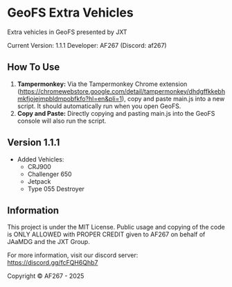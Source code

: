 # GeoFS Extra Vehicles
Extra vehicles in GeoFS presented by JXT

Current Version: 1.1.1
Developer: AF267 (Discord: af267)

## How To Use
1. **Tampermonkey:** Via the Tampermonkey Chrome extension (https://chromewebstore.google.com/detail/tampermonkey/dhdgffkkebhmkfjojejmpbldmpobfkfo?hl=en&pli=1), copy and paste main.js into a new script. It should automatically run when you open GeoFS.
2. **Copy and Paste:** Directly copying and pasting main.js into the GeoFS console will also run the script.

## Version 1.1.1
* Added Vehicles:
  * CRJ900
  * Challenger 650
  * Jetpack
  * Type 055 Destroyer
## Information
This project is under the MIT License. Public usage and copying of the code is ONLY ALLOWED with PROPER CREDIT given to AF267 on behalf of JAaMDG and the JXT Group.

For more information, visit our discord server: https://discord.gg/fcFQH6Qhb7

Copyright © AF267 - 2025
